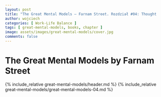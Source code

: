 ```yaml
---
layout: post
title: "The Great Mental Models — Farnam Street. Rozdział #04: Thought Experiment"
author: wojciech
categories: [ Work-Life Balance ]
tags: [ great-mental-models, books, chapter ]
image: assets/images/great-mental-models/cover.jpg
comments: false
---
```


# The Great Mental Models by Farnam Street

{% include_relative great-mental-models/header.md %}
{% include_relative great-mental-models/great-mental-models-04.md %}
